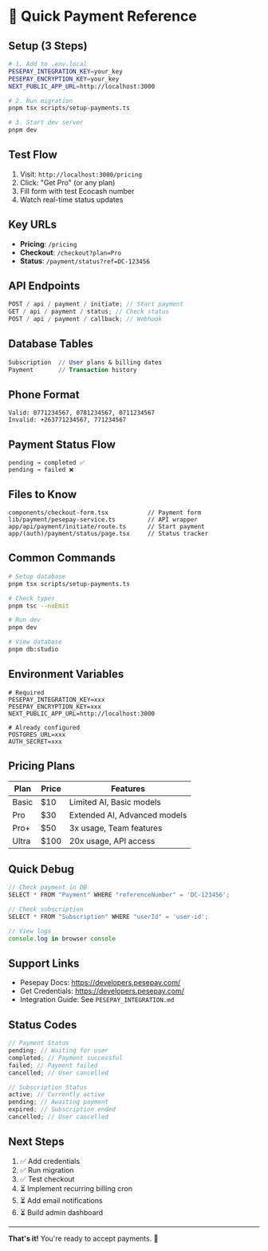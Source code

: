 # 🚀 Quick Payment Reference

## Setup (3 Steps)

```bash
# 1. Add to .env.local
PESEPAY_INTEGRATION_KEY=your_key
PESEPAY_ENCRYPTION_KEY=your_key
NEXT_PUBLIC_APP_URL=http://localhost:3000

# 2. Run migration
pnpm tsx scripts/setup-payments.ts

# 3. Start dev server
pnpm dev
```

## Test Flow

1. Visit: `http://localhost:3000/pricing`
2. Click: "Get Pro" (or any plan)
3. Fill form with test Ecocash number
4. Watch real-time status updates

## Key URLs

- **Pricing**: `/pricing`
- **Checkout**: `/checkout?plan=Pro`
- **Status**: `/payment/status?ref=DC-123456`

## API Endpoints

```typescript
POST / api / payment / initiate; // Start payment
GET / api / payment / status; // Check status
POST / api / payment / callback; // Webhook
```

## Database Tables

```sql
Subscription  // User plans & billing dates
Payment       // Transaction history
```

## Phone Format

```
Valid: 0771234567, 0781234567, 0711234567
Invalid: +263771234567, 771234567
```

## Payment Status Flow

```
pending → completed ✅
pending → failed ❌
```

## Files to Know

```
components/checkout-form.tsx           // Payment form
lib/payment/pesepay-service.ts         // API wrapper
app/api/payment/initiate/route.ts      // Start payment
app/(auth)/payment/status/page.tsx     // Status tracker
```

## Common Commands

```bash
# Setup database
pnpm tsx scripts/setup-payments.ts

# Check types
pnpm tsc --noEmit

# Run dev
pnpm dev

# View database
pnpm db:studio
```

## Environment Variables

```env
# Required
PESEPAY_INTEGRATION_KEY=xxx
PESEPAY_ENCRYPTION_KEY=xxx
NEXT_PUBLIC_APP_URL=http://localhost:3000

# Already configured
POSTGRES_URL=xxx
AUTH_SECRET=xxx
```

## Pricing Plans

| Plan  | Price | Features                     |
| ----- | ----- | ---------------------------- |
| Basic | $10   | Limited AI, Basic models     |
| Pro   | $30   | Extended AI, Advanced models |
| Pro+  | $50   | 3x usage, Team features      |
| Ultra | $100  | 20x usage, API access        |

## Quick Debug

```typescript
// Check payment in DB
SELECT * FROM "Payment" WHERE "referenceNumber" = 'DC-123456';

// Check subscription
SELECT * FROM "Subscription" WHERE "userId" = 'user-id';

// View logs
console.log in browser console
```

## Support Links

- Pesepay Docs: https://developers.pesepay.com/
- Get Credentials: https://developers.pesepay.com/
- Integration Guide: See `PESEPAY_INTEGRATION.md`

## Status Codes

```typescript
// Payment Status
pending; // Waiting for user
completed; // Payment successful
failed; // Payment failed
cancelled; // User cancelled

// Subscription Status
active; // Currently active
pending; // Awaiting payment
expired; // Subscription ended
cancelled; // User cancelled
```

## Next Steps

1. ✅ Add credentials
2. ✅ Run migration
3. ✅ Test checkout
4. ⏳ Implement recurring billing cron
5. ⏳ Add email notifications
6. ⏳ Build admin dashboard

---

**That's it!** You're ready to accept payments. 🎉
